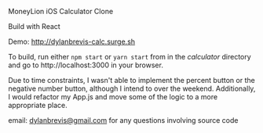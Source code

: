 MoneyLion iOS Calculator Clone

Build with React

Demo: http://dylanbrevis-calc.surge.sh

To build, run either ```npm start``` or ```yarn start``` from in the *calculator* directory and go to http://localhost:3000 in your browser.

Due to time constraints, I wasn't able to implement the percent button or the negative number button, although I intend to over the weekend.  Additionally, I would refactor my App.js and move some of the logic to a more appropriate place.


email: dylanbrevis@gmail.com for any questions involving source code
